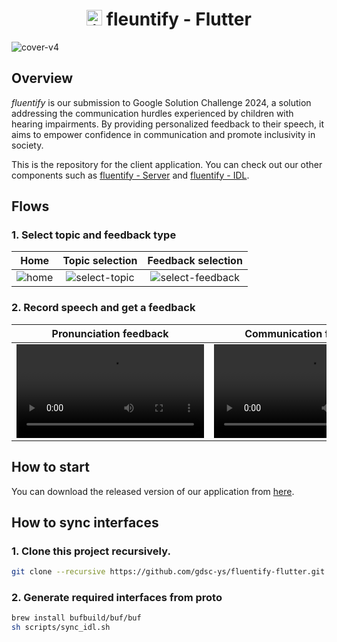 <h1 align="center"><img src="https://github.com/gdsc-ys/fluentify-flutter/assets/11978494/8755bc8b-1ee0-4b49-bc98-0d4d930916bb" alt="icon" width="25" height="25"> fleuntify - Flutter</h1>

![cover-v4](https://github.com/gdsc-ys/fluentify-flutter/assets/11978494/1afba24e-064a-43d2-9ffd-92596b26a820)

## Overview
*fluentify* is our submission to Google Solution Challenge 2024, a solution addressing the communication hurdles experienced by children with hearing impairments. By providing personalized feedback to their speech, it aims to empower confidence in communication and promote inclusivity in society.

This is the repository for the client application. You can check out our other components such as [fluentify - Server](https://github.com/gdsc-ys/fluentify-server) and [fluentify - IDL](https://github.com/gdsc-ys/fluentify-idl).

## Flows

### 1. Select topic and feedback type
| Home | Topic selection | Feedback selection |
|:-:|:-:|:-:|
| ![home](https://github.com/gdsc-ys/fluentify-flutter/assets/11978494/64d83f3a-e47c-4973-adb9-98f0e675bb9b) | ![select-topic](https://github.com/gdsc-ys/fluentify-flutter/assets/11978494/5e779e9a-0294-47b2-9469-a928d49e8cc1) | ![select-feedback](https://github.com/gdsc-ys/fluentify-flutter/assets/11978494/1362ee78-6509-472e-b8bd-e8766ebc5d49) |

### 2. Record speech and get a feedback
| Pronunciation feedback | Communication feedback |
|:-:|:-:|
| <video src="https://github.com/gdsc-ys/fluentify-flutter/assets/11978494/abfa7efb-89c7-47ff-b104-0f6082c8326a"> | <video src="https://github.com/gdsc-ys/fluentify-flutter/assets/11978494/ae40d0bc-68ee-4b78-8bfe-40354c75fc29"> |

## How to start

You can download the released version of our application from [here](https://github.com/gdsc-ys/fluentify-flutter/tree/main/release).

## How to sync interfaces

### 1. Clone this project recursively.
```sh
git clone --recursive https://github.com/gdsc-ys/fluentify-flutter.git
```

### 2. Generate required interfaces from proto
```sh
brew install bufbuild/buf/buf
sh scripts/sync_idl.sh
```

